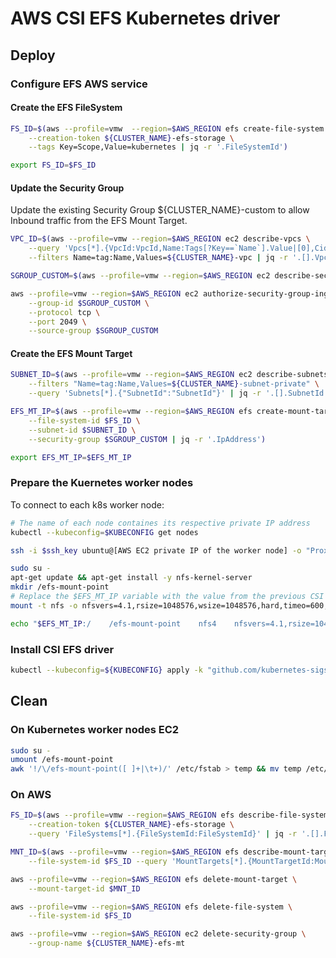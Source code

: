# AWS CSI EFS Kubernetes driver

## Deploy

### Configure EFS AWS service

#### Create the EFS FileSystem

```bash
FS_ID=$(aws --profile=vmw  --region=$AWS_REGION efs create-file-system \
    --creation-token ${CLUSTER_NAME}-efs-storage \
    --tags Key=Scope,Value=kubernetes | jq -r '.FileSystemId')

export FS_ID=$FS_ID
```

#### Update the Security Group

Update the existing Security Group ${CLUSTER_NAME}-custom to allow Inbound traffic from the EFS Mount Target.

```bash
VPC_ID=$(aws --profile=vmw --region=$AWS_REGION ec2 describe-vpcs \
    --query 'Vpcs[*].{VpcId:VpcId,Name:Tags[?Key==`Name`].Value|[0],CidrBlock:CidrBlock}' \
    --filters Name=tag:Name,Values=${CLUSTER_NAME}-vpc | jq -r '.[].VpcId')

SGROUP_CUSTOM=$(aws --profile=vmw --region=$AWS_REGION ec2 describe-security-groups --query "SecurityGroups[*].{ID:GroupId}" --filter Name=group-name,Values=${CLUSTER_NAME}-custom | jq -r ".[].ID")

aws --profile=vmw --region=$AWS_REGION ec2 authorize-security-group-ingress \
    --group-id $SGROUP_CUSTOM \
    --protocol tcp \
    --port 2049 \
    --source-group $SGROUP_CUSTOM
```

#### Create the EFS Mount Target

```bash
SUBNET_ID=$(aws --profile=vmw --region=$AWS_REGION ec2 describe-subnets \
    --filters "Name=tag:Name,Values=${CLUSTER_NAME}-subnet-private" \
    --query 'Subnets[*].{"SubnetId":"SubnetId"}' | jq -r '.[].SubnetId')

EFS_MT_IP=$(aws --profile=vmw --region=$AWS_REGION efs create-mount-target \
    --file-system-id $FS_ID \
    --subnet-id $SUBNET_ID \
    --security-group $SGROUP_CUSTOM | jq -r '.IpAddress')

export EFS_MT_IP=$EFS_MT_IP
```

### Prepare the Kuernetes worker nodes

To connect to each k8s worker node:

```bash
# The name of each node containes its respective private IP address
kubectl --kubeconfig=$KUBECONFIG get nodes

ssh -i $ssh_key ubuntu@[AWS EC2 private IP of the worker node] -o "ProxyCommand ssh -W %h:%p -i [SSH KEY] ubuntu@[AWS bastion EC2 public IP]"
```

```bash
sudo su -
apt-get update && apt-get install -y nfs-kernel-server
mkdir /efs-mount-point
# Replace the $EFS_MT_IP variable with the value from the previous CSI EFS Mount Target creation
mount -t nfs -o nfsvers=4.1,rsize=1048576,wsize=1048576,hard,timeo=600,retrans=2,noresvport $EFS_MT_IP:/ /efs-mount-point

echo "$EFS_MT_IP:/    /efs-mount-point    nfs4    nfsvers=4.1,rsize=1048576,wsize=1048576,hard,timeo=600,retrans=2 0 0" >> /etc/fstab
```

### Install CSI EFS driver

```bash
kubectl --kubeconfig=${KUBECONFIG} apply -k "github.com/kubernetes-sigs/aws-efs-csi-driver/deploy/kubernetes/overlays/stable/?ref=master"
```

## Clean

### On Kubernetes worker nodes EC2

```bash
sudo su -
umount /efs-mount-point
awk '!/\/efs-mount-point([ ]+|\t+)/' /etc/fstab > temp && mv temp /etc/fstab
```

### On AWS

```bash
FS_ID=$(aws --profile=vmw --region=$AWS_REGION efs describe-file-systems \
    --creation-token ${CLUSTER_NAME}-efs-storage \
    --query 'FileSystems[*].{FileSystemId:FileSystemId}' | jq -r '.[].FileSystemId')

MNT_ID=$(aws --profile=vmw --region=$AWS_REGION efs describe-mount-targets \
    --file-system-id $FS_ID --query 'MountTargets[*].{MountTargetId:MountTargetId}' | jq -r '.[].MountTargetId')

aws --profile=vmw --region=$AWS_REGION efs delete-mount-target \
    --mount-target-id $MNT_ID

aws --profile=vmw --region=$AWS_REGION efs delete-file-system \
    --file-system-id $FS_ID

aws --profile=vmw --region=$AWS_REGION ec2 delete-security-group \
    --group-name ${CLUSTER_NAME}-efs-mt
```
